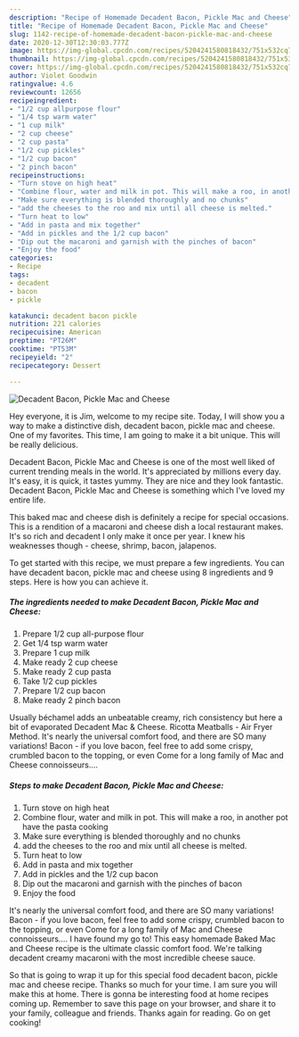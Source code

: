 ```yaml
---
description: "Recipe of Homemade Decadent Bacon, Pickle Mac and Cheese"
title: "Recipe of Homemade Decadent Bacon, Pickle Mac and Cheese"
slug: 1142-recipe-of-homemade-decadent-bacon-pickle-mac-and-cheese
date: 2020-12-30T12:30:03.777Z
image: https://img-global.cpcdn.com/recipes/5204241580818432/751x532cq70/decadent-bacon-pickle-mac-and-cheese-recipe-main-photo.jpg
thumbnail: https://img-global.cpcdn.com/recipes/5204241580818432/751x532cq70/decadent-bacon-pickle-mac-and-cheese-recipe-main-photo.jpg
cover: https://img-global.cpcdn.com/recipes/5204241580818432/751x532cq70/decadent-bacon-pickle-mac-and-cheese-recipe-main-photo.jpg
author: Violet Goodwin
ratingvalue: 4.6
reviewcount: 12656
recipeingredient:
- "1/2 cup allpurpose flour"
- "1/4 tsp warm water"
- "1 cup milk"
- "2 cup cheese"
- "2 cup pasta"
- "1/2 cup pickles"
- "1/2 cup bacon"
- "2 pinch bacon"
recipeinstructions:
- "Turn stove on high heat"
- "Combine flour, water and milk in pot. This will make a roo, in another pot have the pasta cooking"
- "Make sure everything is blended thoroughly and no chunks"
- "add the cheeses to the roo and mix until all cheese is melted."
- "Turn heat to low"
- "Add in pasta and mix together"
- "Add in pickles and the 1/2 cup bacon"
- "Dip out the macaroni and garnish with the pinches of bacon"
- "Enjoy the food"
categories:
- Recipe
tags:
- decadent
- bacon
- pickle

katakunci: decadent bacon pickle 
nutrition: 221 calories
recipecuisine: American
preptime: "PT26M"
cooktime: "PT53M"
recipeyield: "2"
recipecategory: Dessert

---
```



![Decadent Bacon, Pickle Mac and Cheese](https://img-global.cpcdn.com/recipes/5204241580818432/751x532cq70/decadent-bacon-pickle-mac-and-cheese-recipe-main-photo.jpg)

Hey everyone, it is Jim, welcome to my recipe site. Today, I will show you a way to make a distinctive dish, decadent bacon, pickle mac and cheese. One of my favorites. This time, I am going to make it a bit unique. This will be really delicious.

Decadent Bacon, Pickle Mac and Cheese is one of the most well liked of current trending meals in the world. It's appreciated by millions every day. It's easy, it is quick, it tastes yummy. They are nice and they look fantastic. Decadent Bacon, Pickle Mac and Cheese is something which I've loved my entire life.

This baked mac and cheese dish is definitely a recipe for special occasions. This is a rendition of a macaroni and cheese dish a local restaurant makes. It&#39;s so rich and decadent I only make it once per year. I knew his weaknesses though - cheese, shrimp, bacon, jalapenos.


To get started with this recipe, we must prepare a few ingredients. You can have decadent bacon, pickle mac and cheese using 8 ingredients and 9 steps. Here is how you can achieve it.

<!--inarticleads1-->

##### The ingredients needed to make Decadent Bacon, Pickle Mac and Cheese:

1. Prepare 1/2 cup all-purpose flour
1. Get 1/4 tsp warm water
1. Prepare 1 cup milk
1. Make ready 2 cup cheese
1. Make ready 2 cup pasta
1. Take 1/2 cup pickles
1. Prepare 1/2 cup bacon
1. Make ready 2 pinch bacon


Usually béchamel adds an unbeatable creamy, rich consistency but here a bit of evaporated Decadent Mac &amp; Cheese. Ricotta Meatballs - Air Fryer Method. It&#39;s nearly the universal comfort food, and there are SO many variations! Bacon - if you love bacon, feel free to add some crispy, crumbled bacon to the topping, or even Come for a long family of Mac and Cheese connoisseurs…. 

<!--inarticleads2-->

##### Steps to make Decadent Bacon, Pickle Mac and Cheese:

1. Turn stove on high heat
1. Combine flour, water and milk in pot. This will make a roo, in another pot have the pasta cooking
1. Make sure everything is blended thoroughly and no chunks
1. add the cheeses to the roo and mix until all cheese is melted.
1. Turn heat to low
1. Add in pasta and mix together
1. Add in pickles and the 1/2 cup bacon
1. Dip out the macaroni and garnish with the pinches of bacon
1. Enjoy the food


It&#39;s nearly the universal comfort food, and there are SO many variations! Bacon - if you love bacon, feel free to add some crispy, crumbled bacon to the topping, or even Come for a long family of Mac and Cheese connoisseurs…. I have found my go to! This easy homemade Baked Mac and Cheese recipe is the ultimate classic comfort food. We&#39;re talking decadent creamy macaroni with the most incredible cheese sauce. 

So that is going to wrap it up for this special food decadent bacon, pickle mac and cheese recipe. Thanks so much for your time. I am sure you will make this at home. There is gonna be interesting food at home recipes coming up. Remember to save this page on your browser, and share it to your family, colleague and friends. Thanks again for reading. Go on get cooking!
